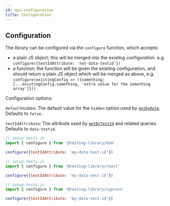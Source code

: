 ```yaml
---
id: api-configuration
title: Configuration
---
```


## Configuration

The library can be configured via the `configure` function, which accepts:

- a plain JS object; this will be merged into the existing configuration. e.g.
  `configure({testIdAttribute: 'not-data-testid'})`
- a function; the function will be given the existing configuration, and should
  return a plain JS object which will be merged as above, e.g.
  `configure(existingConfig => ({something: [...existingConfig.something, 'extra value for the something array']}))`

Configuration options:

`defaultHidden`: The default value for the `hidden` option used by
[`getByRole`](api-queries#byrole). Defaults to `false`.

`testIdAttribute`: The attribute used by [`getByTestId`](api-queries#bytestid)
and related queries. Defaults to `data-testid`.

<!--DOCUSAURUS_CODE_TABS-->

<!--Native-->

```js
// setup-tests.js
import { configure } from '@testing-library/dom'

configure({testIdAttribute: 'my-data-test-id'})
```

<!--React-->

```js
// setup-tests.js
import { configure } from '@testing-library/react'

configure({testIdAttribute: 'my-data-test-id'})
```

<!--Cypress-->

```js
// setup-tests.js
import { configure } from '@testing-library/cypress'

configure({testIdAttribute: 'my-data-test-id'})
```

<!--END_DOCUSAURUS_CODE_TABS-->

